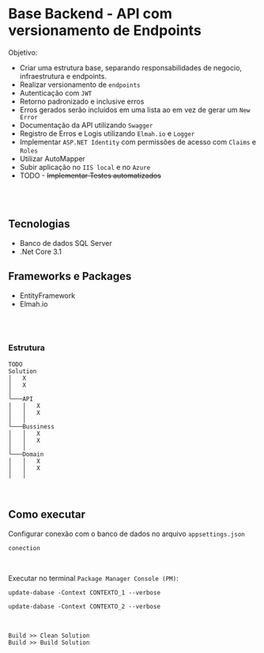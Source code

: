 # Base Backend - API com versionamento de Endpoints

Objetivo:
- Criar uma estrutura base, separando responsabilidades de negocio, infraestrutura e endpoints.
- Realizar versionamento de `endpoints`
- Autenticação com `JWT`
- Retorno padronizado e inclusive erros
- Erros gerados serão incluidos em uma lista ao em vez de gerar um `New Error`
- Documentação da API utilizando `Swagger`
- Registro de Erros e Logis utilizando `Elmah.io` e `Logger`
- Implementar `ASP.NET Identity` com permissões de acesso com `Claims` e `Roles`
- Utilizar AutoMapper
- Subir aplicação no `IIS local` e no `Azure`
- TODO - ~~Implementar Testes automatizados~~

<br/>
<br/>

## Tecnologias
- Banco de dados SQL Server
- .Net Core 3.1

## Frameworks e Packages
- EntityFramework
- Elmah.io

<br/>
<br/>

### Estrutura

```
TODO
Solution 
│   X
│   X
│
└───API
│   │   X
│   │   X
│   │
└───Bussiness
│   │   X
│   │   X
│   │
└───Domain
│   │   X
│   │   X
│   │

```

<br>

## Como executar

Configurar conexão com o banco de dados no arquivo `appsettings.json`


```
conection
```

<br>

Executar no terminal `Package Manager Console (PM)`:
<br>

```
update-dabase -Context CONTEXTO_1 --verbose
```

```
update-dabase -Context CONTEXTO_2 --verbose
```
<br>

`Build >> Clean Solution`
<br>
`Build >> Build Solution`
